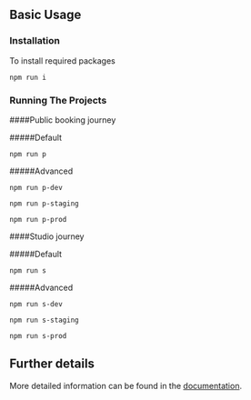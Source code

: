 ## Basic Usage
### Installation

To install required packages

`npm run i`

### Running The Projects
####Public booking journey

#####Default

`npm run p`

#####Advanced

`npm run p-dev`

`npm run p-staging`

`npm run p-prod`

####Studio journey

#####Default

`npm run s`

#####Advanced

`npm run s-dev`

`npm run s-staging`

`npm run s-prod`


## Further details

More detailed information can be found in the [documentation](docs/README.md).
